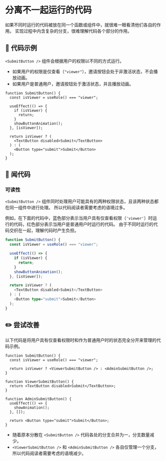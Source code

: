 # 分离不一起运行的代码

<div style="margin-top: 16px">
<Badge type="info" text="可读性" />
</div>

如果不同时运行的代码被放在同一个函数或组件中，就很难一眼看清他们各自的作用。
实现过程中内含复杂的分支，很难理解代码各个部分的作用。

## 📝 代码示例

`<SubmitButton />` 组件会根据用户的权限以不同的方式运行。

- 如果用户的权限是仅查看（`"viewer"`），邀请按钮会处于非激活状态，不会播放动画。
- 如果用户是普通用户，邀请按钮处于激活状态，并且播放动画。

```tsx
function SubmitButton() {
  const isViewer = useRole() === "viewer";

  useEffect(() => {
    if (isViewer) {
      return;
    }
    showButtonAnimation();
  }, [isViewer]);

  return isViewer ? (
    <TextButton disabled>Submit</TextButton>
  ) : (
    <Button type="submit">Submit</Button>
  );
}
```

## 👃 闻代码

### 可读性

`<SubmitButton />` 组件同时处理用户可能具有的两种权限状态，且该两种状态都在同一组件中进行处理。
所以代码阅读者需要考虑的语境过多。

例如，在下面的代码中，蓝色部分表示当用户具有仅查看权限（`'viewer'`）时运行的代码，红色部分表示当用户是普通用户时运行的代码。
由于不同时运行的代码交织在一起，理解代码时产生负担。

```typescript 8,14
function SubmitButton() {
  const isViewer = useRole() === "viewer";

  useEffect(() => {
    if (isViewer) {
      return;
    }
    showButtonAnimation();
  }, [isViewer]);

  return isViewer ? (
    <TextButton disabled>Submit</TextButton>
  ) : (
    <Button type="submit">Submit</Button>
  );
}
```

## ✏️ 尝试改善

以下代码是将用户具有仅查看权限时和作为普通用户时的状态完全分开来管理的代码示例。

```tsx
function SubmitButton() {
  const isViewer = useRole() === "viewer";

  return isViewer ? <ViewerSubmitButton /> : <AdminSubmitButton />;
}

function ViewerSubmitButton() {
  return <TextButton disabled>Submit</TextButton>;
}

function AdminSubmitButton() {
  useEffect(() => {
    showAnimation();
  }, []);

  return <Button type="submit">Submit</Button>;
}
```

- 随着原本分散在 `<SubmitButton />` 代码各处的分支合并为一，分支数量减少。
- `<ViewerSubmitButton />` 和 `<AdminSubmitButton />` 各自仅管理一个分支，所以代码阅读者需要考虑的语境减少。
